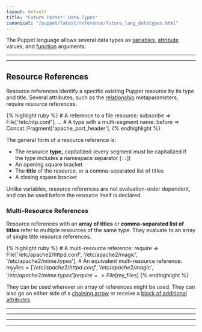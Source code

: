 ```yaml
---
layout: default
title: "Future Parser: Data Types"
canonical: "/puppet/latest/reference/future_lang_datatypes.html"
---
```



[local]: ./future_lang_scope.html#local-scopes
[conditional]: ./future_lang_conditional.html
[node]: ./future_lang_node_definitions.html
[attribute]: ./future_lang_resources.html#syntax
[regsubst]: /references/3.7.latest/function.html#regsubst
[match]: /references/3.7.latest/function.html#match
[function]: ./future_lang_functions.html
[variables]: ./future_lang_variables.html
[expression]: ./future_lang_expressions.html
[if]: ./future_lang_conditional.html#if-statements
[comparison]: ./future_lang_expressions.html#comparison-operators
[stdlib]: http://forge.puppetlabs.com/puppetlabs/stdlib
[facts]: ./future_lang_variables.html#facts
[fact_datatypes]: ./future_lang_facts_and_builtin_vars.html#data-types
[reserved]: ./future_lang_reserved.html#reserved-words
[attribute_override]: ./future_lang_resources.html#adding-or-modifying-attributes
[resourcedefault]: ./future_lang_defaults.html
[node_def]: ./future_lang_node_definitions.html
[relationship]: ./future_lang_relationships.html
[chaining]: ./future_lang_relationships.html#chaining-arrows
[ruby_regexp]: http://ruby-doc.org/core/Regexp.html
[undef]: ./future_lang_data_undef.html

The Puppet language allows several data types as [variables][], [attribute][] values, and [function][] arguments:



* * *




* * *

Resource References
-----

Resource references identify a specific existing Puppet resource by its type and title. Several attributes, such as the [relationship][] metaparameters, require resource references.

{% highlight ruby %}
    # A reference to a file resource:
    subscribe => File['/etc/ntp.conf'],
    ...
    # A type with a multi-segment name:
    before => Concat::Fragment['apache_port_header'],
{% endhighlight %}

The general form of a resource reference is:

* The resource **type,** capitalized (every segment must be capitalized if the type includes a namespace separator \[`::`\])
* An opening square bracket
* The **title** of the resource, or a comma-separated list of titles
* A closing square bracket

Unlike variables, resource references are not evaluation-order dependent, and can be used before the resource itself is declared.

### Multi-Resource References

Resource references with an **array of titles** or **comma-separated list of titles** refer to multiple resources of the same type. They evaluate to an array of single title resource references.

{% highlight ruby %}
    # A multi-resource reference:
    require => File['/etc/apache2/httpd.conf', '/etc/apache2/magic', '/etc/apache2/mime.types'],
    # An equivalent multi-resource reference:
    $my_files = ['/etc/apache2/httpd.conf', '/etc/apache2/magic', '/etc/apache2/mime.types']
    require => File[$my_files]
{% endhighlight %}

They can be used wherever an array of references might be used. They can also go on either side of a [chaining arrow][chaining] or receive a [block of additional attributes][attribute_override].


* * *



* * *




* * *




* * *

